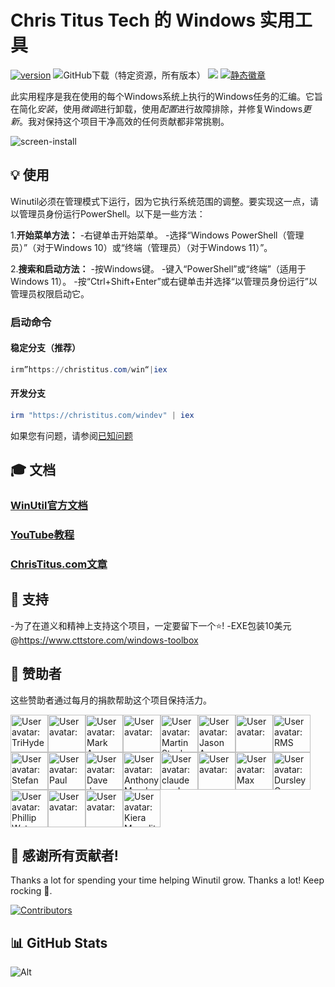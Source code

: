 # Chris Titus Tech 的 Windows 实用工具

[![version](https://img.shields.io/github/v/release/ChrisTitusTech/winutil?color=%230567ff&label=Latest%20Release&style=for-the-badge)](https://github.com/ChrisTitusTech/winutil/releases/latest)
![GitHub下载（特定资源，所有版本）](https://img.shields.io/github/downloads/ChrisTitusTech/winutil/winutil.ps1?label=Total%20Downloads&style=for-the-badge)
[![](https://dcbadge.limes.pink/api/server/https://discord.gg/RUbZUZyByQ?theme=default-inverted&style=for-the-badge)](https://discord.gg/RUbZUZyByQ)
[![静态徽章](https://img.shields.io/badge/Documentation-_?style=for-the-badge&logo=bookstack&color=grey)](https://christitustech.github.io/winutil/)

此实用程序是我在使用的每个Windows系统上执行的Windows任务的汇编。它旨在简化*安装*，使用*微调*进行卸载，使用*配置*进行故障排除，并修复Windows*更新*。我对保持这个项目干净高效的任何贡献都非常挑剔。

![screen-install](./docs/assets/Title-Screen.png)

## 💡 使用

Winutil必须在管理模式下运行，因为它执行系统范围的调整。要实现这一点，请以管理员身份运行PowerShell。以下是一些方法：

1.**开始菜单方法：**
-右键单击开始菜单。
-选择“Windows PowerShell（管理员）”（对于Windows 10）或“终端（管理员）（对于Windows 11）”。

2.**搜索和启动方法：**
-按Windows键。
-键入“PowerShell”或“终端”（适用于Windows 11）。
-按“Ctrl+Shift+Enter”或右键单击并选择“以管理员身份运行”以管理员权限启动它。

### 启动命令

#### 稳定分支（推荐）

```ps1
irm”https://christitus.com/win“|iex
```
#### 开发分支

```ps1
irm "https://christitus.com/windev" | iex
```

如果您有问题，请参阅[已知问题](https://christitustech.github.io/winutil/KnownIssues/)

## 🎓 文档

### [WinUtil官方文档](https://christitustech.github.io/winutil/)

### [YouTube教程](https://www.youtube.com/watch?v=6UQZ5oQg8XA)

### [ChrisTitus.com文章](https://christitus.com/windows-tool/)

## 💖 支持
-为了在道义和精神上支持这个项目，一定要留下一个⭐️!
-EXE包装10美元@https://www.cttstore.com/windows-toolbox

## 💖 赞助者

这些赞助者通过每月的捐款帮助这个项目保持活力。

<!-- sponsors --><a href="https://github.com/TriHydera"><img src="https:&#x2F;&#x2F;github.com&#x2F;TriHydera.png" width="60px" alt="User avatar: TriHydera" /></a><a href="https://github.com/DelDongo"><img src="https:&#x2F;&#x2F;github.com&#x2F;DelDongo.png" width="60px" alt="User avatar: " /></a><a href="https://github.com/markamos"><img src="https:&#x2F;&#x2F;github.com&#x2F;markamos.png" width="60px" alt="User avatar: Mark Amos" /></a><a href="https://github.com/dwelfusius"><img src="https:&#x2F;&#x2F;github.com&#x2F;dwelfusius.png" width="60px" alt="User avatar: " /></a><a href="https://github.com/mews-se"><img src="https:&#x2F;&#x2F;github.com&#x2F;mews-se.png" width="60px" alt="User avatar: Martin Stockzell" /></a><a href="https://github.com/jdiegmueller"><img src="https:&#x2F;&#x2F;github.com&#x2F;jdiegmueller.png" width="60px" alt="User avatar: Jason A. Diegmueller" /></a><a href="https://github.com/altugtekiner"><img src="https:&#x2F;&#x2F;github.com&#x2F;altugtekiner.png" width="60px" alt="User avatar: " /></a><a href="https://github.com/robertsandrock"><img src="https:&#x2F;&#x2F;github.com&#x2F;robertsandrock.png" width="60px" alt="User avatar: RMS" /></a><a href="https://github.com/KenichiQaz"><img src="https:&#x2F;&#x2F;github.com&#x2F;KenichiQaz.png" width="60px" alt="User avatar: Stefan" /></a><a href="https://github.com/paulsheets"><img src="https:&#x2F;&#x2F;github.com&#x2F;paulsheets.png" width="60px" alt="User avatar: Paul" /></a><a href="https://github.com/djones369"><img src="https:&#x2F;&#x2F;github.com&#x2F;djones369.png" width="60px" alt="User avatar: Dave Jones" /></a><a href="https://github.com/anthonymendez"><img src="https:&#x2F;&#x2F;github.com&#x2F;anthonymendez.png" width="60px" alt="User avatar: Anthony Mendez" /></a><a href="https://github.com/claudemods"><img src="https:&#x2F;&#x2F;github.com&#x2F;claudemods.png" width="60px" alt="User avatar: claudemods" /></a><a href="https://github.com/FatBastard0"><img src="https:&#x2F;&#x2F;github.com&#x2F;FatBastard0.png" width="60px" alt="User avatar: " /></a><a href="https://github.com/Ascent7910"><img src="https:&#x2F;&#x2F;github.com&#x2F;Ascent7910.png" width="60px" alt="User avatar: Max" /></a><a href="https://github.com/DursleyGuy"><img src="https:&#x2F;&#x2F;github.com&#x2F;DursleyGuy.png" width="60px" alt="User avatar: DursleyGuy" /></a><a href="https://github.com/realmuddy"><img src="https:&#x2F;&#x2F;github.com&#x2F;realmuddy.png" width="60px" alt="User avatar: Phillip Waters" /></a><a href="https://github.com/quaszi"><img src="https:&#x2F;&#x2F;github.com&#x2F;quaszi.png" width="60px" alt="User avatar: " /></a><a href="https://github.com/DwayneTheRockLobster1"><img src="https:&#x2F;&#x2F;github.com&#x2F;DwayneTheRockLobster1.png" width="60px" alt="User avatar: " /></a><a href="https://github.com/KieraKujisawa"><img src="https:&#x2F;&#x2F;github.com&#x2F;KieraKujisawa.png" width="60px" alt="User avatar: Kiera Meredith" /></a><!-- sponsors -->

## 🏅 感谢所有贡献者!
Thanks a lot for spending your time helping Winutil grow. Thanks a lot! Keep rocking 🍻.

[![Contributors](https://contrib.rocks/image?repo=ChrisTitusTech/winutil)](https://github.com/ChrisTitusTech/winutil/graphs/contributors)

## 📊 GitHub Stats

![Alt](https://repobeats.axiom.co/api/embed/aad37eec9114c507f109d34ff8d38a59adc9503f.svg "Repobeats analytics image")
